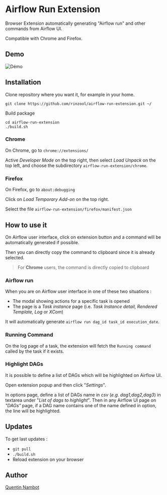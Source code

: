 # Airflow Run Extension

Browser Extension automatically generating "Airflow run" and other commands from Airflow UI.

Compatible with Chrome and Firefox.

## Demo

![Démo](demo/demo.gif)


## Installation

Clone repository where you want it, for example in your home.

```console
git clone https://github.com/rinzool/airflow-run-extension.git ~/
```

Build package
```console
cd airflow-run-extension
./build.sh
```

### Chrome
On Chrome, go to `chrome://extensions/`

Active _Developer Mode_ on the top right, then select _Load Unpack_ on the top left, and choose the subdirectory `airflow-run-extension/chrome`.

### Firefox

On Firefox, go to `about:debugging`

Click on _Load Temporary Add-on_ on the top right.

Select the file `airflow-run-extension/firefox/manifest.json`


## How to use it

On Airflow user interface, click on extension button and a command will be automatically generated if possible.

Then you can directly copy the command to clipboard since it is already selected.

> For **Chrome** users, the command is directly copied to clipboard

### Airflow run 

When you are on Airflow user interface in one of these two situations :
* The modal showing actions for a specific task is opened 
* The page is a _Task instance_ page (i.e. _Task Instance detail, Rendered Template, Log_ or _XCom_)

It will automatically generate `airflow run dag_id task_id execution_date`.

### Running Command

On the log page of a task, the extension will fetch the `Running command` called by the task if it exists.

### Highlight DAGs

It is possible to define a list of DAGs which will be highlighted on Airflow UI.

Open extension popup and then click "_Settings_".

In options page, define a list of DAGs name in _csv_ (_e.g. dag1,dag2,dag3_) in textarea under "_List of dags to highlight_". 
Then in any Airflow UI page on _"DAGs"_ page, if a DAG name contains one of the name defined in option, the line will be highlighted.

## Updates

To get last updates :
* `git pull`
* `./build.sh`
* Reload extension on your browser

## Author

[Quentin Nambot](mailto:quentin.nambot@grenoble-inp.org)
